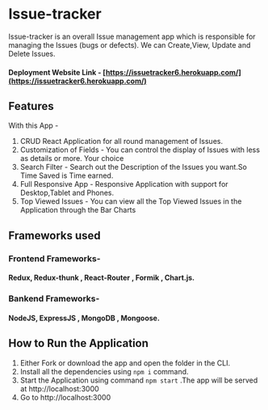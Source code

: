 # Issue-tracker
Issue-tracker is an overall Issue management app which is responsible for managing the Issues (bugs or defects).
We can Create,View, Update and Delete Issues.

#### Deployment Website Link - [https://issuetracker6.herokuapp.com/](https://issuetracker6.herokuapp.com/)

## Features
With this App -
1. CRUD React Application for all round management of Issues.
2. Customization of Fields - You can control the display of Issues with less as details or more. Your choice
3. Search Filter - Search out the Description of the Issues you want.So Time Saved is Time earned.
4. Full Responsive App - Responsive Application with support for Desktop,Tablet and Phones.
5. Top Viewed Issues - You can view all the Top Viewed Issues in the Application through the Bar Charts

## Frameworks used
### Frontend Frameworks- 
#### Redux, Redux-thunk , React-Router , Formik , Chart.js. 
### Bankend Frameworks-
#### NodeJS, ExpressJS , MongoDB , Mongoose.

## How to Run the Application
1. Either Fork or download the app and open the folder in the CLI.
2. Install all the dependencies using `npm i` command.
3. Start the Application using command `npm start` .The app will be served at http://localhost:3000
4. Go to http://localhost:3000


